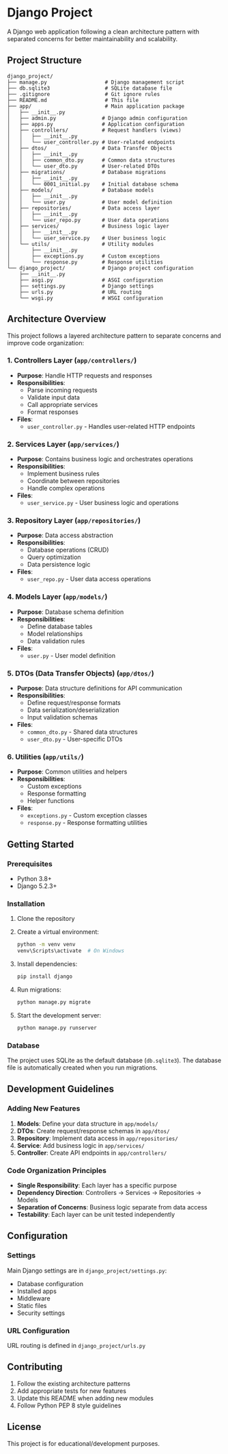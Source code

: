 # Django Project

A Django web application following a clean architecture pattern with separated concerns for better maintainability and scalability.

## Project Structure

```
django_project/
├── manage.py                   # Django management script
├── db.sqlite3                  # SQLite database file
├── .gitignore                  # Git ignore rules
├── README.md                   # This file
├── app/                        # Main application package
│   ├── __init__.py
│   ├── admin.py               # Django admin configuration
│   ├── apps.py                # Application configuration
│   ├── controllers/           # Request handlers (views)
│   │   ├── __init__.py
│   │   └── user_controller.py # User-related endpoints
│   ├── dtos/                  # Data Transfer Objects
│   │   ├── __init__.py
│   │   ├── common_dto.py      # Common data structures
│   │   └── user_dto.py        # User-related DTOs
│   ├── migrations/            # Database migrations
│   │   ├── __init__.py
│   │   └── 0001_initial.py    # Initial database schema
│   ├── models/                # Database models
│   │   ├── __init__.py
│   │   └── user.py            # User model definition
│   ├── repositories/          # Data access layer
│   │   ├── __init__.py
│   │   └── user_repo.py       # User data operations
│   ├── services/              # Business logic layer
│   │   ├── __init__.py
│   │   └── user_service.py    # User business logic
│   └── utils/                 # Utility modules
│       ├── __init__.py
│       ├── exceptions.py      # Custom exceptions
│       └── response.py        # Response utilities
└── django_project/            # Django project configuration
    ├── __init__.py
    ├── asgi.py                # ASGI configuration
    ├── settings.py            # Django settings
    ├── urls.py                # URL routing
    └── wsgi.py                # WSGI configuration
```

## Architecture Overview

This project follows a layered architecture pattern to separate concerns and improve code organization:

### 1. Controllers Layer (`app/controllers/`)
- **Purpose**: Handle HTTP requests and responses
- **Responsibilities**: 
  - Parse incoming requests
  - Validate input data
  - Call appropriate services
  - Format responses
- **Files**: 
  - `user_controller.py` - Handles user-related HTTP endpoints

### 2. Services Layer (`app/services/`)
- **Purpose**: Contains business logic and orchestrates operations
- **Responsibilities**:
  - Implement business rules
  - Coordinate between repositories
  - Handle complex operations
- **Files**:
  - `user_service.py` - User business logic and operations

### 3. Repository Layer (`app/repositories/`)
- **Purpose**: Data access abstraction
- **Responsibilities**:
  - Database operations (CRUD)
  - Query optimization
  - Data persistence logic
- **Files**:
  - `user_repo.py` - User data access operations

### 4. Models Layer (`app/models/`)
- **Purpose**: Database schema definition
- **Responsibilities**:
  - Define database tables
  - Model relationships
  - Data validation rules
- **Files**:
  - `user.py` - User model definition

### 5. DTOs (Data Transfer Objects) (`app/dtos/`)
- **Purpose**: Data structure definitions for API communication
- **Responsibilities**:
  - Define request/response formats
  - Data serialization/deserialization
  - Input validation schemas
- **Files**:
  - `common_dto.py` - Shared data structures
  - `user_dto.py` - User-specific DTOs

### 6. Utilities (`app/utils/`)
- **Purpose**: Common utilities and helpers
- **Responsibilities**:
  - Custom exceptions
  - Response formatting
  - Helper functions
- **Files**:
  - `exceptions.py` - Custom exception classes
  - `response.py` - Response formatting utilities

## Getting Started

### Prerequisites
- Python 3.8+
- Django 5.2.3+

### Installation

1. Clone the repository
2. Create a virtual environment:
   ```bash
   python -m venv venv
   venv\Scripts\activate  # On Windows
   ```

3. Install dependencies:
   ```bash
   pip install django
   ```

4. Run migrations:
   ```bash
   python manage.py migrate
   ```

5. Start the development server:
   ```bash
   python manage.py runserver
   ```

### Database

The project uses SQLite as the default database (`db.sqlite3`). The database file is automatically created when you run migrations.

## Development Guidelines

### Adding New Features

1. **Models**: Define your data structure in `app/models/`
2. **DTOs**: Create request/response schemas in `app/dtos/`
3. **Repository**: Implement data access in `app/repositories/`
4. **Service**: Add business logic in `app/services/`
5. **Controller**: Create API endpoints in `app/controllers/`

### Code Organization Principles

- **Single Responsibility**: Each layer has a specific purpose
- **Dependency Direction**: Controllers → Services → Repositories → Models
- **Separation of Concerns**: Business logic separate from data access
- **Testability**: Each layer can be unit tested independently

## Configuration

### Settings
Main Django settings are in `django_project/settings.py`:
- Database configuration
- Installed apps
- Middleware
- Static files
- Security settings

### URL Configuration
URL routing is defined in `django_project/urls.py`

## Contributing

1. Follow the existing architecture patterns
2. Add appropriate tests for new features
3. Update this README when adding new modules
4. Follow Python PEP 8 style guidelines

## License

This project is for educational/development purposes.